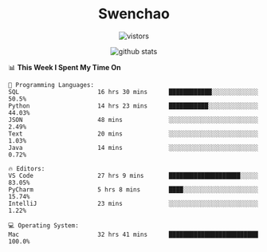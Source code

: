 <h1 align="center">Swenchao</h3>

<p align="center">
  <img src="https://visitor-badge.glitch.me/badge?page_id=Swenchao" alt="vistors" />
</p>

<p align="center">
  <img src="https://github-readme-stats.vercel.app/api?username=Swenchao&count_private=true&show_icons=true&theme=vue-dark&hide_title=true" alt="github stats" />
</p>

<!--START_SECTION:waka-->
📊 **This Week I Spent My Time On** 

```text
💬 Programming Languages: 
SQL                      16 hrs 30 mins      ████████████░░░░░░░░░░░░░   50.5% 
Python                   14 hrs 23 mins      ███████████░░░░░░░░░░░░░░   44.03% 
JSON                     48 mins             ░░░░░░░░░░░░░░░░░░░░░░░░░   2.49% 
Text                     20 mins             ░░░░░░░░░░░░░░░░░░░░░░░░░   1.03% 
Java                     14 mins             ░░░░░░░░░░░░░░░░░░░░░░░░░   0.72%

🔥 Editors: 
VS Code                  27 hrs 9 mins       ████████████████████░░░░░   83.05% 
PyCharm                  5 hrs 8 mins        ████░░░░░░░░░░░░░░░░░░░░░   15.74% 
IntelliJ                 23 mins             ░░░░░░░░░░░░░░░░░░░░░░░░░   1.22%

💻 Operating System: 
Mac                      32 hrs 41 mins      █████████████████████████   100.0%

```


<!--END_SECTION:waka-->
